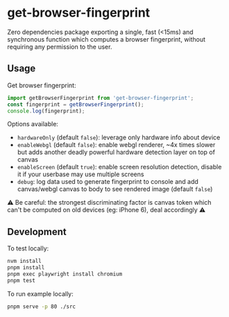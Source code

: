 # get-browser-fingerprint

Zero dependencies package exporting a single, fast (<15ms) and synchronous function which computes a browser fingerprint, without requiring any permission to the user.

## Usage

Get browser fingerprint:  
```js
import getBrowserFingerprint from 'get-browser-fingerprint';
const fingerprint = getBrowserFingerprint();
console.log(fingerprint);
```

Options available:
- `hardwareOnly` (default `false`): leverage only hardware info about device 
- `enableWebgl` (default `false`): enable webgl renderer, ~4x times slower but adds another deadly powerful hardware detection layer on top of canvas
- `enableScreen` (default `true`): enable screen resolution detection, disable it if your userbase may use multiple screens
- `debug`: log data used to generate fingerprint to console and add canvas/webgl canvas to body to see rendered image (default `false`)

⚠️ Be careful: the strongest discriminating factor is canvas token which can't be computed on old devices (eg: iPhone 6), deal accordingly ⚠️

## Development

To test locally:
```sh
nvm install
pnpm install
pnpm exec playwright install chromium
pnpm test
```

To run example locally:
```sh
pnpm serve -p 80 ./src
```

